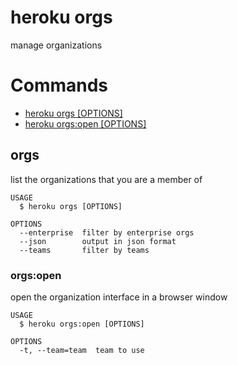 heroku orgs
===========

manage organizations
# Commands

* [heroku orgs [OPTIONS]](#orgs)
* [heroku orgs:open [OPTIONS]](#orgsopen)
## orgs

list the organizations that you are a member of

```
USAGE
  $ heroku orgs [OPTIONS]

OPTIONS
  --enterprise  filter by enterprise orgs
  --json        output in json format
  --teams       filter by teams
```

### orgs:open

open the organization interface in a browser window

```
USAGE
  $ heroku orgs:open [OPTIONS]

OPTIONS
  -t, --team=team  team to use
```
